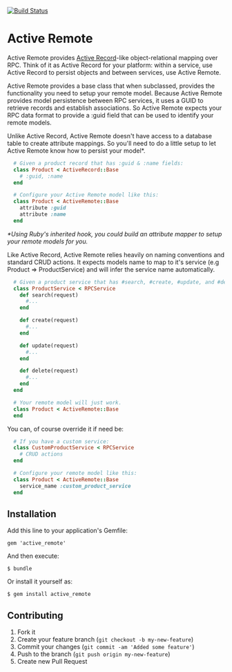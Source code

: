 [![Build Status](https://travis-ci.org/liveh2o/active_remote.svg?branch=master)](https://travis-ci.org/liveh2o/active_remote)

# Active Remote

Active Remote provides [Active Record](https://github.com/rails/rails/tree/master/activerecord)-like object-relational mapping over RPC. Think of it as Active Record for your platform: within a service, use Active Record to persist objects and between services, use Active Remote.

Active Remote provides a base class that when subclassed, provides the functionality you need to setup your remote model. Because Active Remote provides model persistence between RPC services, it uses a GUID to retrieve records and establish associations. So Active Remote expects your RPC data format to provide a :guid field that can be used to identify your remote models.

Unlike Active Record, Active Remote doesn't have access to a database table to create attribute mappings. So you'll need to do a little setup to let Active Remote know how to persist your model*.

```Ruby
  # Given a product record that has :guid & :name fields:
  class Product < ActiveRecord::Base
    # :guid, :name
  end

  # Configure your Active Remote model like this:
  class Product < ActiveRemote::Base
    attribute :guid
    attribute :name
  end
```

_*Using Ruby's inherited hook, you could build an attribute mapper to setup your remote models for you._

Like Active Record, Active Remote relies heavily on naming conventions and standard CRUD actions. It expects models name to map to it's service (e.g Product => ProductService) and will infer the service name automatically.

```Ruby
  # Given a product service that has #search, #create, #update, and #delete endpoints
  class ProductService < RPCService
    def search(request)
      #...
    end

    def create(request)
      #...
    end

    def update(request)
      #...
    end

    def delete(request)
      #...
    end
  end

  # Your remote model will just work.
  class Product < ActiveRemote::Base
  end
```

 You can, of course override it if need be:

```Ruby
  # If you have a custom service:
  class CustomProductService < RPCService
    # CRUD actions
  end

  # Configure your remote model like this:
  class Product < ActiveRemote::Base
    service_name :custom_product_service
  end
```

## Installation

Add this line to your application's Gemfile:

    gem 'active_remote'

And then execute:

    $ bundle

Or install it yourself as:

    $ gem install active_remote


## Contributing

1. Fork it
2. Create your feature branch (`git checkout -b my-new-feature`)
3. Commit your changes (`git commit -am 'Added some feature'`)
4. Push to the branch (`git push origin my-new-feature`)
5. Create new Pull Request
